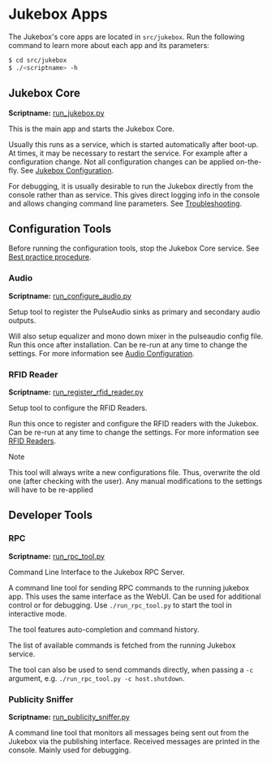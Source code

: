 # Jukebox Apps

The Jukebox\'s core apps are located in `src/jukebox`. Run the following
command to learn more about each app and its parameters:

``` bash
$ cd src/jukebox
$ ./<scriptname> -h
```

## Jukebox Core

**Scriptname:** [run_jukebox.py](../../src/jukebox/run_jukebox.py)

This is the main app and starts the Jukebox Core.

Usually this runs as a service, which is started automatically after boot-up. At times, it may be necessary to restart the service. For example after a configuration change. Not all configuration changes can be applied on-the-fly. See [Jukebox Configuration](../builders/configuration.md#jukebox-configuration).

For debugging, it is usually desirable to run the Jukebox directly from the console rather than as service. This gives direct logging info in the console and allows changing command line parameters. See [Troubleshooting](../builders/troubleshooting.md).

## Configuration Tools

Before running the configuration tools, stop the Jukebox Core service.
See [Best practice procedure](../builders/configuration.md#best-practice-procedure).

### Audio

**Scriptname:** [run_configure_audio.py](../../src/jukebox/run_configure_audio.py)

Setup tool to register the PulseAudio sinks as primary and secondary audio outputs.

Will also setup equalizer and mono down mixer in the pulseaudio config file. Run this once after installation. Can be re-run at any time to change the settings. For more information see [Audio Configuration](../builders/audio.md).

### RFID Reader

**Scriptname:** [run_register_rfid_reader.py](../../src/jukebox/run_register_rfid_reader.py)

Setup tool to configure the RFID Readers.

Run this once to register and configure the RFID readers with the Jukebox. Can be re-run at any time to change the settings. For more information see [RFID Readers](./rfid/README.md).

> [!NOTE]
> This tool will always write a new configurations file. Thus, overwrite the old one (after checking with the user). Any manual modifications to the settings will have to be re-applied

## Developer Tools

### RPC

**Scriptname:** [run_rpc_tool.py](../../src/jukebox/run_rpc_tool.py)

Command Line Interface to the Jukebox RPC Server.

A command line tool for sending RPC commands to the running jukebox app. This uses the same interface as the WebUI. Can be used for additional control or for debugging. Use `./run_rpc_tool.py` to start the tool in interactive mode.

The tool features auto-completion and command history.

The list of available commands is fetched from the running Jukebox service.

The tool can also be used to send commands directly, when passing a `-c` argument, e.g. `./run_rpc_tool.py -c host.shutdown`.


### Publicity Sniffer

**Scriptname:** [run_publicity_sniffer.py](../../src/jukebox/run_publicity_sniffer.py)

A command line tool that monitors all messages being sent out from the Jukebox via the publishing interface. Received messages are printed in the console. Mainly used for debugging.
